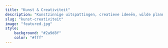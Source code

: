 ```yaml
---
title: "Kunst & Creativiteit"
description: "Kunstzinnige uitspattingen, creatieve ideeën, wilde plannen en vrolijke feestjes. Zonder kunst en creativiteit wordt het leven wel heel saai!"
slug: "kunst-creativiteit"
image: "featured.jpg"
style:
    background: "#2a9d8f"
    color: "#fff"
---
```

